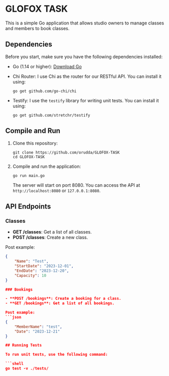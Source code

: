 # GLOFOX TASK

This is a simple Go application that allows studio owners to manage classes and members to book classes.

## Dependencies

Before you start, make sure you have the following dependencies installed:

- Go (1.14 or higher): [Download Go](https://golang.org/dl/)
- Chi Router: I use Chi as the router for our RESTful API. You can install it using:

    ```shell
    go get github.com/go-chi/chi
    ```

- Testify: I use the `testify` library for writing unit tests. You can install it using:

    ```shell
    go get github.com/stretchr/testify
    ```

## Compile and Run

1. Clone this repository:

    ```shell
    git clone https://github.com/orudda/GLOFOX-TASK
    cd GLOFOX-TASK
    ```

2. Compile and run the application:

    ```shell
    go run main.go
    ```

   The server will start on port 8080. You can access the API at `http://localhost:8080` or `127.0.0.1:8080`.

## API Endpoints

### Classes

- **GET /classes**: Get a list of all classes.
- **POST /classes**: Create a new class.

Post example:
```json
{
    "Name": "Test",
    "StartDate": "2023-12-01",
    "EndDate": "2023-12-20",
    "Capacity": 10
}

### Bookings

- **POST /bookings**: Create a booking for a class.
- **GET /bookings**: Get a list of all bookings.

Post example:
```json
{
    "MemberName": "test",
    "Date": "2023-12-21"
}

## Running Tests

To run unit tests, use the following command:

```shell
go test -v ./tests/